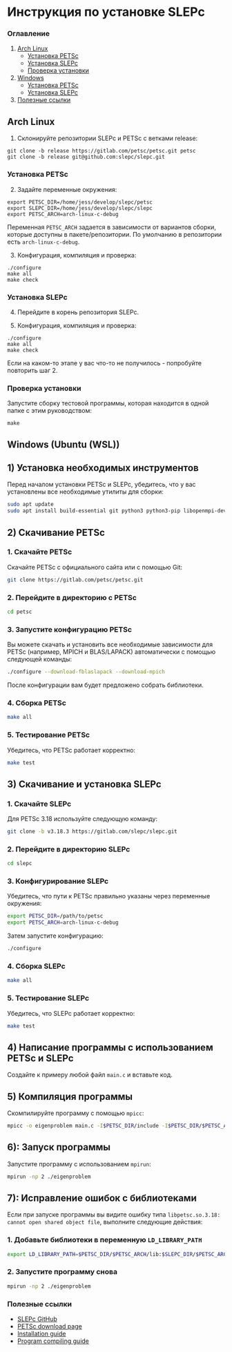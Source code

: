 # Инструкция по установке SLEPc

### Оглавление
1. [Arch Linux](#arch-linux)
   - [Установка PETSc](#установка-petsc)
   - [Установка SLEPc](#установка-slepc)
   - [Проверка установки](#проверка-установки)
2. [Windows](#windows)
   - [Установка PETSc](#установка-petsc)
   - [Установка SLEPc](#установка-slepc)
4. [Полезные ссылки](#полезные-ссылки)

## Arch Linux
1. Склонируйте репозитории SLEPc и PETSc с ветками release:
```
git clone -b release https://gitlab.com/petsc/petsc.git petsc
git clone -b release git@github.com:slepc/slepc.git
```

### Установка PETSc

2. Задайте переменные окружения:
```
export PETSC_DIR=/home/jess/develop/slepc/petsc
export SLEPC_DIR=/home/jess/develop/slepc/slepc
export PETSC_ARCH=arch-linux-c-debug
```
Переменная `PETSC_ARCH` задается в зависимости от вариантов сборки, которые доступны в пакете/репозитории. По умолчанию в репозитории есть `arch-linux-c-debug`.

3. Конфигурация, компиляция и проверка:
```
./configure 
make all
make check
```

### Установка SLEPc

4. Перейдите в корень репозитория SLEPc.

5. Конфигурация, компиляция и проверка:
```
./configure 
make all
make check
```

Если на каком-то этапе у вас что-то не получилось - попробуйте повторить шаг 2.

### Проверка установки

Запустите сборку тестовой программы, которая находится в одной папке с этим руководством:
```
make
```

## Windows (Ubuntu (WSL))

##  1) Установка необходимых инструментов
Перед началом установки PETSc и SLEPc, убедитесь, что у вас установлены все необходимые утилиты для сборки:

```bash
sudo apt update
sudo apt install build-essential git python3 python3-pip libopenmpi-dev openmpi-bin
```

## 2) Скачивание PETSc
### 1. Скачайте PETSc
Скачайте PETSc с официального сайта или с помощью Git:

```bash
git clone https://gitlab.com/petsc/petsc.git
```

### 2. Перейдите в директорию с PETSc

```bash
cd petsc
```

### 3. Запустите конфигурацию PETSc
Вы можете скачать и установить все необходимые зависимости для PETSc (например, MPICH и BLAS/LAPACK) автоматически с помощью следующей команды:

```bash
./configure --download-fblaslapack --download-mpich
```

После конфигурации вам будет предложено собрать библиотеки.

### 4. Сборка PETSc

```bash
make all
```

### 5. Тестирование PETSc
Убедитесь, что PETSc работает корректно:

```bash
make test
```

## 3)  Скачивание и установка SLEPc
### 1. Скачайте SLEPc
Для PETSc 3.18 используйте следующую команду:

```bash
git clone -b v3.18.3 https://gitlab.com/slepc/slepc.git
```

### 2. Перейдите в директорию SLEPc

```bash
cd slepc
```

### 3. Конфигурирование SLEPc
Убедитесь, что пути к PETSc правильно указаны через переменные окружения:

```bash
export PETSC_DIR=/path/to/petsc
export PETSC_ARCH=arch-linux-c-debug
```

Затем запустите конфигурацию:

```bash
./configure
```

### 4. Сборка SLEPc

```bash
make all
```

### 5. Тестирование SLEPc
Убедитесь, что SLEPc работает корректно:

```bash
make test
```

## 4) Написание программы с использованием PETSc и SLEPc
Создайте к примеру любой файл `main.c` и вставьте код.

## 5)  Компиляция программы
Скомпилируйте программу с помощью `mpicc`:

```bash
mpicc -o eigenproblem main.c -I$PETSC_DIR/include -I$PETSC_DIR/$PETSC_ARCH/include -I$SLEPC_DIR/include -I$SLEPC_DIR/$PETSC_ARCH/include -L$PETSC_DIR/$PETSC_ARCH/lib -lpetsc -L$SLEPC_DIR/$PETSC_ARCH/lib -lslepc
```

## 6): Запуск программы
Запустите программу с использованием `mpirun`:

```bash
mpirun -np 2 ./eigenproblem
```

## 7): Исправление ошибок с библиотеками
Если при запуске программы вы видите ошибку типа `libpetsc.so.3.18: cannot open shared object file`, выполните следующие действия:

### 1. Добавьте библиотеки в переменную `LD_LIBRARY_PATH`

```bash
export LD_LIBRARY_PATH=$PETSC_DIR/$PETSC_ARCH/lib:$SLEPC_DIR/$PETSC_ARCH/lib:$LD_LIBRARY_PATH
```

### 2. Запустите программу снова

```bash
mpirun -np 2 ./eigenproblem
```


### Полезные ссылки

* [SLEPc GitHub](https://github.com/slepc/slepc?tab=readme-ov-file)
* [PETSc download page](https://petsc.org/release/install/download/#recommended-obtain-release-version-with-git)
* [Installation guide](https://www.youtube.com/watch?v=hqVpaZ-axNk&t=428s)
* [Program compiling guide](https://www.youtube.com/watch?v=YeusG3o68vk)
